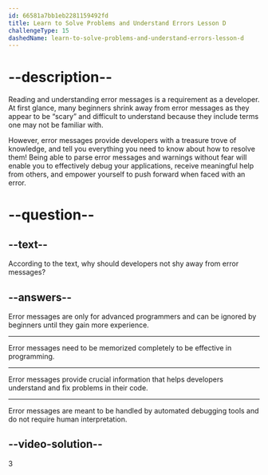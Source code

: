 ```yaml
---
id: 66581a7bb1eb2281159492fd
title: Learn to Solve Problems and Understand Errors Lesson D
challengeType: 15
dashedName: learn-to-solve-problems-and-understand-errors-lesson-d
---
```


# --description--

Reading and understanding error messages is a requirement as a developer. At first glance, many beginners shrink away from error messages as they appear to be “scary” and difficult to understand because they include terms one may not be familiar with.

However, error messages provide developers with a treasure trove of knowledge, and tell you everything you need to know about how to resolve them! Being able to parse error messages and warnings without fear will enable you to effectively debug your applications, receive meaningful help from others, and empower yourself to push forward when faced with an error.

# --question-- 

## --text--

According to the text, why should developers not shy away from error messages?

## --answers--

Error messages are only for advanced programmers and can be ignored by beginners until they gain more experience.

---

Error messages need to be memorized completely to be effective in programming.

---

Error messages provide crucial information that helps developers understand and fix problems in their code.

---

Error messages are meant to be handled by automated debugging tools and do not require human interpretation.


## --video-solution--

3
